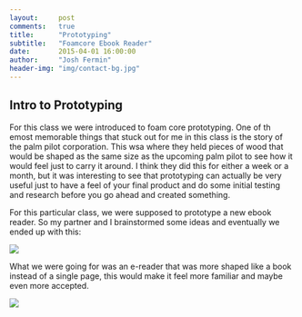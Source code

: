 ```yaml
---
layout:     post
comments: 	true
title:      "Prototyping"
subtitle:   "Foamcore Ebook Reader"
date:       2015-04-01 16:00:00
author:     "Josh Fermin"
header-img: "img/contact-bg.jpg"
---
```


<h2 class="section-heading">Intro to Prototyping</h2>
<p>For this class we were introduced to foam core prototyping. One of th emost memorable things that stuck out for me in this class is the story of the palm pilot corporation. This wsa where they held pieces of wood that would be shaped as the same size as the upcoming palm pilot to see how it would feel just to carry it around. I think they did this for either a week or a month, but it was interesting to see that prototyping can actually be very useful just to have a feel of your final product and do some initial testing and research before you go ahead and created something.</p>

<p>For this particular class, we were supposed to prototype a new ebook reader. So my partner and I brainstormed some ideas and eventually we ended up with this: </p>
<img src="http://i.imgur.com/oRcEYQC.jpg">

<p>What we were going for was an e-reader that was more shaped like a book instead of a single page, this would make it feel more familiar and maybe even more accepted.</p>
<img src="http://i.imgur.com/Rf9pLOr.jpg">

